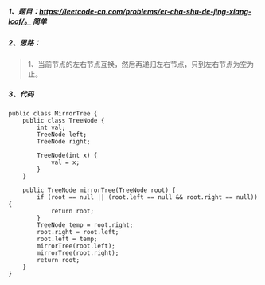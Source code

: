 ##### 1、题目：https://leetcode-cn.com/problems/er-cha-shu-de-jing-xiang-lcof/。   简单
##### 2、思路：
> 1、当前节点的左右节点互换，然后再递归左右节点，只到左右节点为空为止。
##### 3、代码
```
public class MirrorTree {
    public class TreeNode {
        int val;
        TreeNode left;
        TreeNode right;

        TreeNode(int x) {
            val = x;
        }
    }

    public TreeNode mirrorTree(TreeNode root) {
        if (root == null || (root.left == null && root.right == null)){
            return root;
        }
        TreeNode temp = root.right;
        root.right = root.left;
        root.left = temp;
        mirrorTree(root.left);
        mirrorTree(root.right);
        return root;
    }
}
```
